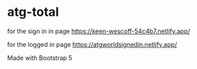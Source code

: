 # atg-total


for the sign in in page
https://keen-wescoff-54c4b7.netlify.app/


for the logged in page
https://atgworldsignedin.netlify.app/


Made with Bootstrap 5
